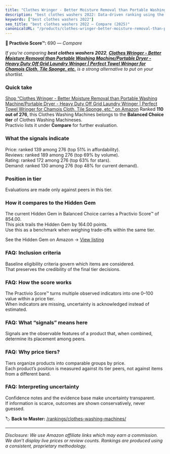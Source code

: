 ```yaml
---
title: "Clothes Wringer - Better Moisture Removal than Portable Washing Machine/Portable Dryer - Heavy Duty Off Grid Laundry Wringer | Perfect Towel Wringer for Chamois Cloth, Tile Sponge, etc."
description: "best clothes washers 2022: Data-driven ranking using the Practivio Score™. Positioned by quality, value, demand, findability, momentum."
keywords: ["best clothes washers 2022"]
seo_title: "best clothes washers 2022 — Compare (2025)"
canonicalURL: "/products/clothes-wringer-better-moisture-removal-than-portable-washing-machineportable-dryer-heavy-duty-off-grid-laundry-wringer-perfect-towel-wringer-for-chamois-cloth-tile-sponge-etc-B0DRGYC4ZL/"
---
```


**🛒 Practivio Score™:** 690 — _Compare_


*If you're comparing **best clothes washers 2022**, **[Clothes Wringer - Better Moisture Removal than Portable Washing Machine/Portable Dryer - Heavy Duty Off Grid Laundry Wringer | Perfect Towel Wringer for Chamois Cloth, Tile Sponge, etc.](https://www.amazon.com/dp/B0DRGYC4ZL?tag=practivio-20)** is a strong alternative to put on your shortlist.*
### Quick take
[Shop “Clothes Wringer - Better Moisture Removal than Portable Washing Machine/Portable Dryer - Heavy Duty Off Grid Laundry Wringer | Perfect Towel Wringer for Chamois Cloth, Tile Sponge, etc.” on Amazon](https://www.amazon.com/dp/B0DRGYC4ZL?tag=practivio-20)
Ranked **110 out of 276**, this Clothes Washing Machines belongs to the **Balanced Choice tier** of Clothes Washing Machineses.  
Practivio lists it under **Compare** for further evaluation.

### What the signals indicate
Price: ranked 139 among 276 (top 51% in affordability).  
Reviews: ranked 189 among 276 (top 69% by volume).  
Rating: ranked 172 among 276 (top 63% for stars).  
Demand: ranked 130 among 276 (top 48% for current demand).

### Position in tier
Evaluations are made only against peers in this tier.

### How it compares to the Hidden Gem
The current Hidden Gem in Balanced Choice carries a Practivio Score™ of 854.00.  
This pick trails the Hidden Gem by 164.00 points.  
Use this as a benchmark when weighing trade-offs within the same tier.  

See the Hidden Gem on Amazon → [View listing](https://www.amazon.com/dp/B09YLKMHLH?tag=practivio-20)

### FAQ: Inclusion criteria
Baseline eligibility criteria govern which items are considered.  
That preserves the credibility of the final tier decisions.

### FAQ: How the score works
The Practivio Score™ turns multiple observed indicators into one 0–100 value within a price tier.  
When indicators are missing, uncertainty is acknowledged instead of estimated.

### FAQ: What “signals” means here
Signals are the observable features of a product that, when combined, determine its placement among peers.

### FAQ: Why price tiers?
Tiers organize products into comparable groups by price.  
Each product’s position is measured against its tier peers, not against items from a different band.

### FAQ: Interpreting uncertainty
Confidence notes and the evidence base make uncertainty transparent.  
If information is scarce, outcomes are shown conservatively, never guessed.

<!-- Missing template for Compare/CompareWithinPriceClass -->


🏷️ **Back to Master:** [/rankings/clothes-washing-machines/](/rankings/clothes-washing-machines/)

---
_Disclosure: We use Amazon affiliate links which may earn a commission. We don’t display live prices or review counts. Rankings are produced using a consistent, proprietary methodology._
